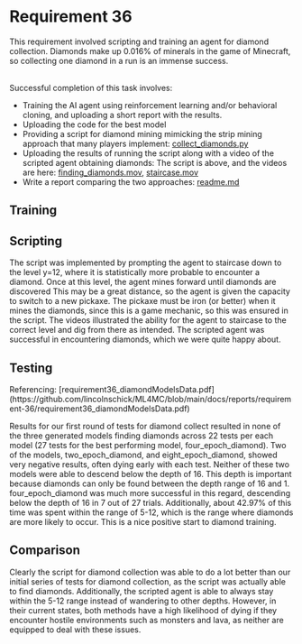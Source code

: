 <h1>Requirement 36</h1>
This requirement involved scripting and training an agent for diamond collection. Diamonds make up 0.016% of minerals in the game of Minecraft, so collecting one diamond in a run is an immense success.
       
  
&nbsp;  
Successful completion of this task involves:
- Training the AI agent using reinforcement learning and/or behavioral cloning, and uploading a short report with the results.
- Uploading the code for the best model
- Providing a script for diamond mining mimicking the strip mining approach that many players implement: [collect_diamonds.py](https://github.com/lincolnschick/ML4MC/blob/main/src/scripts/collect_diamonds.py)
- Uploading the results of running the script along with a video of the scripted agent obtaining diamonds: The script is above, and the videos are here: [finding_diamonds.mov](https://github.com/lincolnschick/ML4MC/blob/main/docs/reports/requirement-36/finding_diamonds.mov),  [staircase.mov](https://github.com/lincolnschick/ML4MC/blob/main/docs/reports/requirement-36/staircase.mov)
- Write a report comparing the two approaches: [readme.md](https://github.com/lincolnschick/ML4MC/blob/main/docs/reports/requirement-36/staircase.mov)

  
<h2>Training</h2>

<h2>Scripting</h2>
The script was implemented by prompting the agent to staircase down to the level y=12, where it is statistically more probable to encounter a diamond. Once at this level, the agent 
mines forward until diamonds are discovered This may be a great distance, so the agent is given the capacity to switch to a new pickaxe. The pickaxe must be iron (or better) when it mines the diamonds, since this is a game mechanic, so this was ensured in the script.  The videos illustrated the ability for the agent to staircase to the correct level and dig from there 
as intended. The scripted agent was successful in encountering diamonds, which we were quite happy about. 

<h2>Testing</h2>
Referencing: [requirement36_diamondModelsData.pdf](https://github.com/lincolnschick/ML4MC/blob/main/docs/reports/requirement-36/requirement36_diamondModelsData.pdf)

Results for our first round of tests for diamond collect resulted in none of the three generated models finding diamonds across 22 tests per each model (27 tests for the best performing model, four_epoch_diamond). Two of the models, two_epoch_diamond, and eight_epoch_diamond, showed very negative results, often dying early with each test. Neither of these two models were able to descend below the depth of 16. This depth is important because diamonds can only be found between the depth range of 16 and 1. four_epoch_diamond was much more successful in this regard, descending below the depth of 16 in 7 out of 27 trials. Additionally, about 42.97% of this time was spent within the range of 5-12, which is the range where diamonds are more likely to occur. This is a nice positive start to diamond training.

<h2>Comparison</h2>
Clearly the script for diamond collection was able to do a lot better than our initial series of tests for diamond collection, as the script was actually able to find diamonds. Additionally, the scripted agent is able to always stay within the 5-12 range instead of wandering to other depths. However, in their current states, both methods have a high likelihood of dying if they encounter hostile environments such as monsters and lava, as neither are equipped to deal with these issues. 
